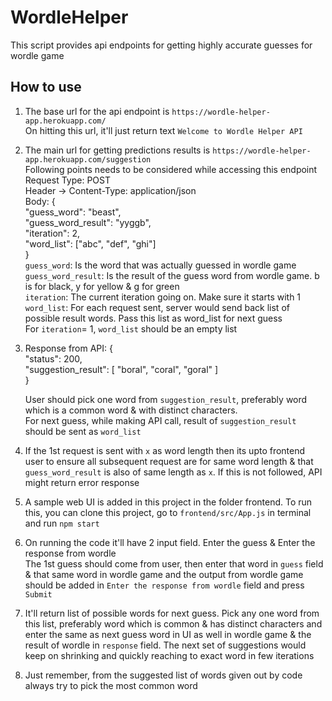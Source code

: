 # WordleHelper

This script provides api endpoints for getting highly accurate guesses for wordle game

## How to use

1. The base url for the api endpoint is `https://wordle-helper-app.herokuapp.com/`  
   On hitting this url, it'll just return text `Welcome to Wordle Helper API`

2. The main url for getting predictions results is `https://wordle-helper-app.herokuapp.com/suggestion`  
   Following points needs to be considered while accessing this endpoint  
   Request Type: POST  
   Header -> Content-Type: application/json  
   Body: {  
   "guess_word": "beast",  
   "guess_word_result": "yyggb",  
   "iteration": 2,  
   "word_list": ["abc", "def", "ghi"]  
   }  
   `guess_word`: Is the word that was actually guessed in wordle game  
   `guess_word_result`: Is the result of the guess word from wordle game. b is for black, y for yellow & g for green  
   `iteration`: The current iteration going on. Make sure it starts with 1  
   `word_list`: For each request sent, server would send back list of possible result words. Pass this list as word_list for next guess  
   For `iteration`= 1, `word_list` should be an empty list

3. Response from API: {  
   "status": 200,  
   "suggestion_result": [
   "boral",
   "coral",
   "goral"
   ]  
   }

   User should pick one word from `suggestion_result`, preferably word which is a common word & with distinct characters.  
   For next guess, while making API call, result of `suggestion_result` should be sent as `word_list`

4. If the 1st request is sent with `x` as word length then its upto frontend user to ensure all subsequent request are for same word length & that `guess_word_result` is also of same length as `x`. If this is not followed, API might return error response

5. A sample web UI is added in this project in the folder frontend. To run this, you can clone this project, go to `frontend/src/App.js` in terminal and run `npm start`

6. On running the code it'll have 2 input field. Enter the guess & Enter the response from wordle  
   The 1st guess should come from user, then enter that word in `guess` field & that same word in wordle game and the output from wordle game should be added in `Enter the response from wordle` field and press `Submit`

7. It'll return list of possible words for next guess. Pick any one word from this list, preferably word which is common & has distinct characters and enter the same as next guess word in UI as well in wordle game & the result of wordle in `response` field. The next set of suggestions would keep on shrinking and quickly reaching to exact word in few iterations

8. Just remember, from the suggested list of words given out by code always try to pick the most common word
